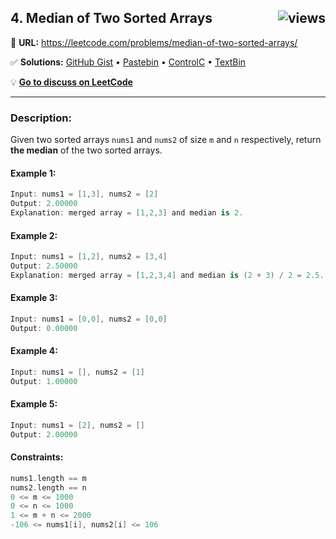 ## 4. Median of Two Sorted Arrays <img src="https://visitor-badge.glitch.me/badge?page_id=https://github.com/asahiocean/leetcode/tree/main/1-100/4.%20Median%20of%20Two%20Sorted%20Arrays&left_text=views" alt="views" align="right">

🔗 **URL:** https://leetcode.com/problems/median-of-two-sorted-arrays/

✅ **Solutions:** [GitHub Gist](https://git.io/J1DkY) • [Pastebin](https://pastebin.com/6LmatwU9) • [ControlC](https://controlc.com/97a6c515) • [TextBin](https://textbin.net/apez7hs8td)

💡 **[Go to discuss on LeetCode](https://leetcode.com/problems/median-of-two-sorted-arrays/discuss/1134918/Swift:-Median-of-Two-Sorted-Arrays)**

---

### Description:

Given two sorted arrays ```nums1``` and ```nums2``` of size ```m``` and ```n``` respectively, return **the median** of the two sorted arrays.

#### Example 1:
```swift
Input: nums1 = [1,3], nums2 = [2]
Output: 2.00000
Explanation: merged array = [1,2,3] and median is 2.
```

#### Example 2:
```swift
Input: nums1 = [1,2], nums2 = [3,4]
Output: 2.50000
Explanation: merged array = [1,2,3,4] and median is (2 + 3) / 2 = 2.5.
```

#### Example 3:
```swift
Input: nums1 = [0,0], nums2 = [0,0]
Output: 0.00000
```

#### Example 4:
```swift
Input: nums1 = [], nums2 = [1]
Output: 1.00000
```

#### Example 5:
```swift
Input: nums1 = [2], nums2 = []
Output: 2.00000
```

#### Constraints:
```swift
nums1.length == m
nums2.length == n
0 <= m <= 1000
0 <= n <= 1000
1 <= m + n <= 2000
-106 <= nums1[i], nums2[i] <= 106
```
